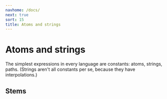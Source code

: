 ```yaml
---
navhome: /docs/
next: true
sort: 15
title: Atoms and strings
---
```


# Atoms and strings

The simplest expressions in every language are constants:
atoms, strings, paths.  (Strings aren't all constants per 
se, because they have interpolations.)

## Stems

<list dataPreview="true" className="runes"></list>

